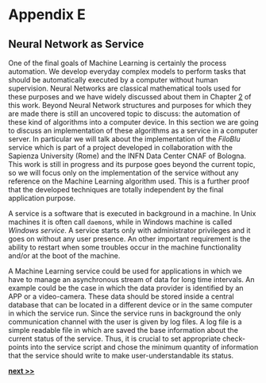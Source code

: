 # Appendix E
## Neural Network as Service

One of the final goals of Machine Learning is certainly the process automation.
We develop everyday complex models to perform tasks that should be automatically executed by a computer without human supervision.
Neural Networks are classical mathematical tools used for these purposes and we have widely discussed about them in Chapter [2](../../Chapter2/README.md) of this work.
Beyond Neural Network structures and purposes for which they are made there is still an uncovered topic to discuss: the automation of these kind of algorithms into a computer device.
In this section we are going to discuss an implementation of these algorithms as a service in a computer server.
In particular we will talk about the implementation of the *FiloBlu* service which is part of a project developed in collaboration with the Sapienza University (Rome) and the INFN Data Center CNAF of Bologna.
This work is still in progress and its purpose goes beyond the current topic, so we will focus only on the implementation of the service without any reference on the Machine Learning algorithm used.
This is a further proof that the developed techniques are totally independent by the final application purpose.

A service is a software that is executed in background in a machine.
In Unix machines it is often call `daemon`s,  while in Windows machine is called *Windows service*.
A service starts only with administrator privileges and it goes on without any user presence.
An other important requirement is the ability to restart when some troubles occur in the machine functionality and/or at the boot of the machine.

A Machine Learning service could be used for applications in which we have to manage an asynchronous stream of data for long time intervals.
An example could be the case in which the data provider is identified by an APP or a video-camera.
These data should be stored inside a central database that can be located in a different device or in the same computer in which the service run.
Since the service runs in background the only communication channel with the user is given by log files.
A log file is a simple readable file in which are saved the base information about the current status of the service.
Thus, it is crucial to set appropriate check-points into the service script and chose the minimum quantity of information that the service should write to make user-understandable its status.

[**next >>**](./Service.md)